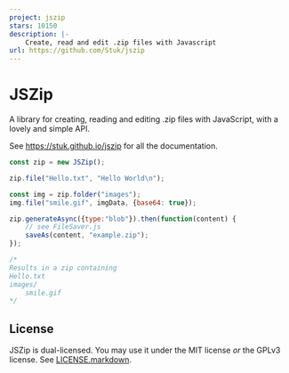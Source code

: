 ```yaml
---
project: jszip
stars: 10150
description: |-
    Create, read and edit .zip files with Javascript
url: https://github.com/Stuk/jszip
---
```


JSZip
=====

A library for creating, reading and editing .zip files with JavaScript, with a
lovely and simple API.

See https://stuk.github.io/jszip for all the documentation.

```javascript
const zip = new JSZip();

zip.file("Hello.txt", "Hello World\n");

const img = zip.folder("images");
img.file("smile.gif", imgData, {base64: true});

zip.generateAsync({type:"blob"}).then(function(content) {
    // see FileSaver.js
    saveAs(content, "example.zip");
});

/*
Results in a zip containing
Hello.txt
images/
    smile.gif
*/
```
License
-------

JSZip is dual-licensed. You may use it under the MIT license *or* the GPLv3
license. See [LICENSE.markdown](LICENSE.markdown).

